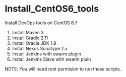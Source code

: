 # Install_CentOS6_tools
Install DevOps tools on CentOS 6.7

1. Install Maven 3
2. Install Gradle 2.11
3. Install Oracle JDK 1.8
4. Install Nexus Sonatype 2.x
5. Install Jenkins with swarm plugin
6. Install Jenkins Slave with swarm pluin

NOTE: You will need root permision to run these scripts.